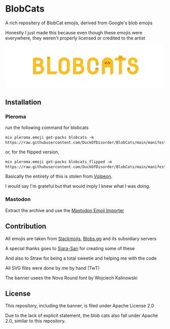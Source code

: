 # BlobCats
A rich repositery of BlobCat emojis, derived from Google's blob emojis

Honestly I just made this because even though these emojis were everywhere, they weren't properly licensed or credited to the artist

<picture>
 <source media="(prefers-color-scheme: dark)" srcset="https://github.com/DuckOfDisorder/BlobCats/raw/main/Banner.gif">
 <source media="(prefers-color-scheme: light)" srcset="https://github.com/DuckOfDisorder/BlobCats/raw/main/Banner.gif">
 <img alt="BlobCats Banner" src="https://github.com/DuckOfDisorder/BlobCats/raw/main/Banner.gif">
</picture>

## Installation
### Pleroma

run the following command for blobcats

```
mix pleroma.emoji get-packs blobcats -m https://raw.githubusercontent.com/DuckOfDisorder/BlobCats/main/manifest.json
```
or, for the flipped version,
```
mix pleroma.emoji get-packs blobcats_flipped -m https://raw.githubusercontent.com/DuckOfDisorder/BlobCats/main/manifest.json
```

Basically the entirety of this is stolen from [Volpeon](https://volpeon.ink/).

I would say I'm grateful but that would imply I knew what I was doing.

### Mastodon
Extract the archive and use the [Mastodon Emoji Importer](https://github.com/impiaaa/mastodon_import_emoji)

## Contribution
All emojis are taken from [Slackmojis](https://slackmojis.com/), [Blobs.gg](https://blobs.gg/) and its subsidiary servers

A special thanks goes to [Siara-San](https://www.instagram.com/sairaa.jpg/) for creating some of these

And also to Straw for being a total sweetie and helping me with the code

All SVG files were done by me by hand (TwT)

The banner usees the Nova Round font by Wojciech Kalinowski

## License
This repository, including the banner, is filed under Apache License 2.0

Due to the lack of explicit statement, the blob cats also fall under Apache 2.0, similar to this repository.
